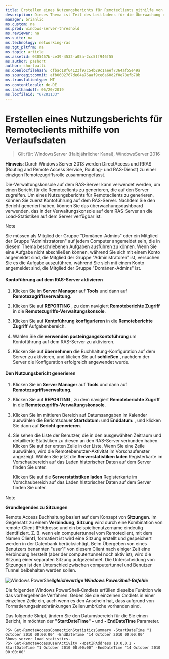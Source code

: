 ```yaml
---
title: Erstellen eines Nutzungsberichts für Remoteclients mithilfe von Verlaufsdaten
description: Dieses Thema ist Teil des Leitfadens für die Überwachung des Remotezugriffs und Kontoführung in Windows Server 2016.
manager: brianlic
ms.custom: na
ms.prod: windows-server-threshold
ms.reviewer: na
ms.suite: na
ms.technology: networking-ras
ms.tgt_pltfrm: na
ms.topic: article
ms.assetid: 0305467b-ce39-4532-a05a-2cc5ff946f55
ms.author: pashort
author: shortpatti
ms.openlocfilehash: cfbac18f64123f97c54b29c1aeef7364af55e49a
ms.sourcegitcommit: afb0602767de64a76aaf9ce6a60d2f0e78efb78b
ms.translationtype: MT
ms.contentlocale: de-DE
ms.lasthandoff: 06/20/2019
ms.locfileid: "67281133"
---
```

# <a name="generate-a-usage-report-for-remote-clients-using-historical-data"></a>Erstellen eines Nutzungsberichts für Remoteclients mithilfe von Verlaufsdaten

>Gilt für: WindowsServer (Halbjährlicher Kanal), WindowsServer 2016

**Hinweis**: Durch Windows Server 2013 werden DirectAccess und RRAS (Routing and Remote Access Service, Routing- und RAS-Dienst) zu einer einzigen Remotezugriffsrolle zusammengefasst.  
  
Die-Verwaltungskonsole auf dem RAS-Server kann verwendet werden, um einen Bericht für die Remoteclients zu generieren, die auf den Server zugreifen. Um eines Nutzungsberichts für Remoteclients zu generieren, können Sie zuerst Kontoführung auf dem RAS-Server. Nachdem Sie den Bericht generiert haben, können Sie das überwachungsdashboard verwenden, das in der Verwaltungskonsole auf dem RAS-Server an die Load-Statistiken auf dem Server verfügbar ist.  
  
> [!NOTE]  
> Sie müssen als Mitglied der Gruppe "Domänen-Admins" oder ein Mitglied der Gruppe "Administratoren" auf jedem Computer angemeldet sein, die in diesem Thema beschriebenen Aufgaben ausführen zu können. Wenn Sie eine Aufgabe nicht abschließen können, während Sie sich mit einem Konto angemeldet sind, die Mitglied der Gruppe "Administratoren" ist, versuchen Sie es die Aufgabe auszuführen, während Sie sich mit einem Konto angemeldet sind, die Mitglied der Gruppe "Domänen-Admins" ist.  
  
#### <a name="to-enable-accounting-on-the-remote-access-server"></a>Kontoführung auf dem RAS-Server aktivieren  
  
1.  Klicken Sie im **Server Manager** auf **Tools** und dann auf **Remotezugriffsverwaltung**.  
  
2.  Klicken Sie auf **REPORTING** , zu dem navigiert **Remoteberichte Zugriff** in die **Remotezugriffs-Verwaltungskonsole**.  
  
3.  Klicken Sie auf **Kontoführung konfigurieren** in die **Remoteberichte Zugriff** Aufgabenbereich.  
  
4.  Wählen Sie die **verwenden posteingangskontoführung** um Kontoführung auf dem RAS-Server zu aktivieren.  
  
5.  Klicken Sie auf **übernehmen** die Buchhaltung-Konfiguration auf dem Server zu aktivieren, und klicken Sie auf **schließen** , nachdem der Server die Konfiguration erfolgreich angewendet wurde.  
  
#### <a name="to-generate-the-usage-report"></a>Den Nutzungsbericht generieren  
  
1.  Klicken Sie im **Server Manager** auf **Tools** und dann auf **Remotezugriffsverwaltung**.  
  
2.  Klicken Sie auf **REPORTING** , zu dem navigiert **Remoteberichte Zugriff** in die **Remotezugriffs-Verwaltungskonsole**.  
  
3.  Klicken Sie im mittleren Bereich auf Datumsangaben im Kalender auswählen die Berichtsdauer **Startdatum:** und **Enddatum:** , und klicken Sie dann auf **Bericht generieren**.  
  
4.  Sie sehen die Liste der Benutzer, die in den ausgewählten Zeitraum und detaillierte Statistiken zu diesen an den RAS-Server verbunden haben. Klicken Sie auf der ersten Zeile in der Liste. Wenn Sie eine Zeile auswählen, wird die Remotebenutzer-Aktivität im Vorschaufenster angezeigt. Wählen Sie jetzt die **Serverstatistiken laden** Registerkarte im Vorschaubereich auf das Laden historischer Daten auf dem Server finden Sie unter.  
  
    Klicken Sie auf die **Serverstatistiken laden** Registerkarte im Vorschaubereich auf das Laden historischer Daten auf dem Server finden Sie unter.  
  
> [!NOTE]  
> **Grundlegendes zu Sitzungen**  
>   
> Remote Access Buchhaltung basiert auf dem Konzept von **Sitzungen**. Im Gegensatz zu einem **Verbindung**, **Sitzung** wird durch eine Kombination von remote-Client-IP-Adresse und ein beispielbenutzername eindeutig identifiziert. Z. B. wenn ein computertunnel vom Remoteclient, mit dem Namen Client1, formatiert ist wird eine Sitzung erstellt und gespeichert werden in der Datenbank berücksichtigt. Beim Übergeben von eines Benutzers benannten "user1" von diesem Client nach einiger Zeit eine Verbindung herstellt (aber der computertunnel noch aktiv ist), wird die Sitzung einer separaten Sitzung aufgezeichnet. Die Unterscheidung von Sitzungen ist den Unterschied zwischen computertunnel und Benutzer Tunnel beibehalten werden sollen.  
  
![Windows PowerShell](../../../media/Generate-a-usage-report-for-remote-clients-using-historical-data/PowerShellLogoSmall.gif)***<em>gleichwertige Windows PowerShell-Befehle</em>***  
  
Die folgenden Windows PowerShell-Cmdlets erfüllen dieselbe Funktion wie das vorhergehende Verfahren. Geben Sie die einzelnen Cmdlets in einer einzelnen Zeile ein, auch wenn es den Anschein hat, dass aufgrund von Formatierungseinschränkungen Zeilenumbrüche vorhanden sind.  
  
Das folgende Skript, ändern Sie den Datumsbereich für die Sie einen Bericht, in möchten der **"StartDateTime" -** und **- EndDateTime** Parameter.  
  
```  
PS> Get-RemoteAccessConnectionStatisticsSummary -StartDateTime "1 October 2010 00:00:00" -EndDateTime "14 October 2010 00:00:00"  
Shows server load statistics.  
PS> Get-RemoteAccessUserActivity -HostIPAddress 10.0.0.1 -StartDateTime "1 October 2010 00:00:00" -EndDateTime "14 October 2010 00:00:00"  
```  
  


